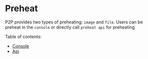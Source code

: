 # Preheat

P2P provides two types of preheating: `image` and `file`.
Users can be preheat in the `console` or directly call `preheat api` for preheating

Table of contents:

* [Console](console.md)
* [Api](api.md)
